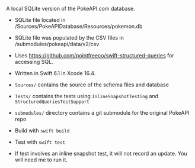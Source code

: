 A local SQLite version of the PokeAPI.com database. 
- SQLite file located in /Sources/PokeAPIDatabase/Resources/pokemon.db
- SQLite file was populated by the CSV files in /submodules/pokeapi/data/v2/csv
- Uses https://github.com/pointfreeco/swift-structured-queries for accessing SQL.
- Written in Swift 6.1 in Xcode 16.4.
- `Sources/` contains the source of the schema files and database
- `Tests/` contains the tests using `InlineSnapshotTesting` and `StructuredQueriesTestSupport`
- `submodules/` directory contains a git submodule for the original PokeAPI repo

- Build with `swift build`
- Test with `swift test`
- If test involves an inline snapshot test, it will not record an update. You will need me to run it.